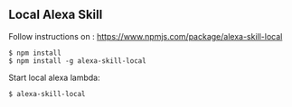## Local Alexa Skill

Follow instructions on :
https://www.npmjs.com/package/alexa-skill-local

```
$ npm install
$ npm install -g alexa-skill-local
```

Start local alexa lambda:

```
$ alexa-skill-local
```